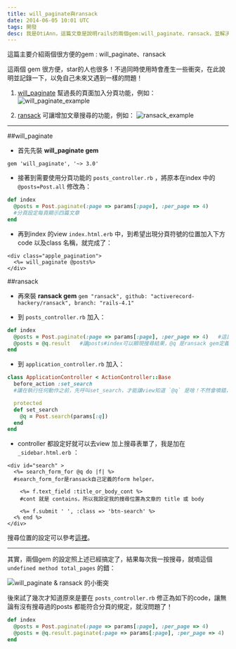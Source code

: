 ```yaml
---
title: will_paginate與ransack
date: 2014-06-05 10:01 UTC
tags: 開發
desc: 我是OtiAnn，這篇文章是說明rails的兩個gem:will_paginate、ransack，並解決兩個在分頁設定上會互相衝突的地方。
---
```


這篇主要介紹兩個很方便的gem : will_paginate、ransack

這兩個 gem 很方便，star的人也很多！不過同時使用時會產生一些衝突，在此說明並記錄一下，以免自己未來又遇到一樣的問題！

1. [will_paginate](https://github.com/mislav/will_paginate) 幫過長的頁面加入分頁功能，例如：
    ![will_paginate_example](http://user-image.logdown.io/user/7443/blog/7374/post/203033/Pv1IQSiTfqMcwcz7kONg_%E8%9E%A2%E5%B9%95%E5%BF%AB%E7%85%A7%202014-06-06%2015.15.46.png)

2. [ransack](https://github.com/activerecord-hackery/ransack) 可讓增加文章搜尋的功能，例如：
    ![ransack_example](http://user-image.logdown.io/user/7443/blog/7374/post/203033/Q2kkwC5HSisAXkbI3gzQ_%E8%9E%A2%E5%B9%95%E5%BF%AB%E7%85%A7%202014-06-06%2015.24.53.png)

---


##will_paginate

* 首先先裝 **will_paginate gem**

`gem 'will_paginate', '~> 3.0'`

* 接著到需要使用分頁功能的 `posts_controller.rb` ，將原本在index 中的 `@posts=Post.all` 修改為：

~~~ruby
def index
  @posts = Post.paginate(:page => params[:page], :per_page => 4)
  #分頁設定每頁顯示四篇文章
end
~~~

* 再到index 的view `index.html.erb` 中，到希望出現分頁符號的位置加入下方code 以及class 名稱，就完成了：

~~~erb
<div class="apple_pagination">
  <%= will_paginate @posts%>
</div>
~~~


##ransack

* 再來裝 **ransack gem**
`gem "ransack", github: "activerecord-hackery/ransack", branch: "rails-4.1"`

* 到 `posts_controller.rb` 加入：

~~~ruby
def index
  @posts = Post.paginate(:page => params[:page], :per_page => 4)   #這是剛剛will_paginate加的
  @posts = @q.result   #讓posts#index可以顯現搜尋結果，@q 是ransack gem定義的寫法，下方在做說明
end
~~~

* 到 `application_controller.rb` 加入：

~~~ruby
class ApplicationController < ActionController::Base
  before_action :set_search
  #讓在執行任何動作之前，先呼叫set_search，才能讓view知道 `@q` 是啥！不然會噴錯，說他找不到ransack！

  protected
  def set_search
    @q = Post.search(params[:q])
  end
end
~~~

* controller 都設定好就可以去view 加上搜尋表單了，我是加在 `_sidebar.html.erb` ：

~~~erb
<div id="search" >
  <%= search_form_for @q do |f| %>
  #search_form_for是ransack自己定義的form helper。

    <%= f.text_field :title_or_body_cont %>
    #cont 就是 contains，所以我設定我的搜尋位置為文章的 title 或 body

    <%= f.submit ' ', :class => 'btn-search' %>
  <% end %>
</div>
~~~

搜尋位置的設定可以參考[這裡](https://github.com/activerecord-hackery/ransack/blob/master/lib/ransack/constants.rb)。

---

其實，兩個gem 的設定照上述已經搞定了，結果每次我一按搜尋，就噴這個 `undefined method total_pages` 的錯：

![will_paginate & ransack 的小衝突](http://user-image.logdown.io/user/7443/blog/7374/post/203033/RUyEV8a0ROyKx9g7pYyx_%E8%9E%A2%E5%B9%95%E5%BF%AB%E7%85%A7%202014-06-06%2018.10.08.png)

後來試了幾次才知道原來是要在 `posts_controller.rb` 修正為如下的code，讓無論有沒有搜尋過的posts 都能符合分頁的規定，就沒問題了！

~~~ruby
def index
  @posts = Post.paginate(:page => params[:page], :per_page => 4)
  @posts = @q.result.paginate(:page => params[:page], :per_page => 4)
end
~~~
